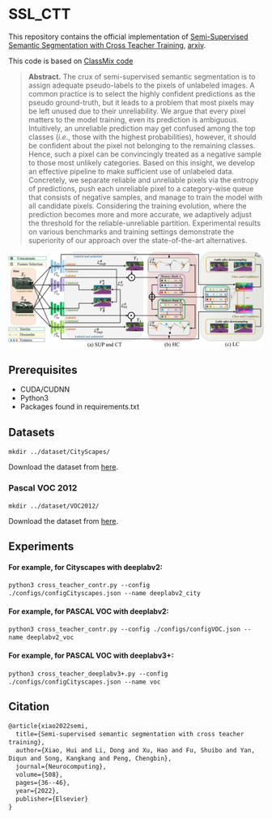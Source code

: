 # SSL_CTT

This repository contains the official implementation of [Semi-Supervised Semantic Segmentation with Cross Teacher Training](https://www.sciencedirect.com/science/article/abs/pii/S0925231222010384),  [arxiv](https://arxiv.org/pdf/2209.01327.pdf).

This code is based on [ClassMix code](https://github.com/WilhelmT/ClassMix)



> **Abstract.** The crux of semi-supervised semantic segmentation is to assign adequate pseudo-labels to the pixels of unlabeled images. A common practice is to select the highly confident predictions as the pseudo ground-truth, but it leads to a problem that most pixels may be left unused due to their unreliability. We argue that every pixel matters to the model training, even its prediction is ambiguous. Intuitively, an unreliable prediction may get confused among the top classes (*i.e*., those with the highest probabilities), however, it should be confident about the pixel not belonging to the remaining classes. Hence, such a pixel can be convincingly treated as a negative sample to those most unlikely categories. Based on this insight, we develop an effective pipeline to make sufficient use of unlabeled data. Concretely, we separate reliable and unreliable pixels via the entropy of predictions, push each unreliable pixel to a category-wise queue that consists of negative samples, and manage to train the model with all candidate pixels. Considering the training evolution, where the prediction becomes more and more accurate, we adaptively adjust the threshold for the reliable-unreliable partition. Experimental results on various benchmarks and training settings demonstrate the superiority of our approach over the state-of-the-art alternatives.

[![img](https://github.com/1181110317/SSL_CTT/blob/main/img/pipeline.jpg)](https://github.com/1181110317/SSL_CTT/blob/main/img/pipeline.jpg)

## Prerequisites

- CUDA/CUDNN
- Python3
- Packages found in requirements.txt

## Datasets

```
mkdir ../dataset/CityScapes/
```

Download the dataset from [here](https://www.cityscapes-dataset.com/).

### Pascal VOC 2012

```
mkdir ../dataset/VOC2012/
```

Download the dataset from [here](http://host.robots.ox.ac.uk/pascal/VOC/voc2012/).

## Experiments

#### For example, for Cityscapes with deeplabv2:

```
python3 cross_teacher_contr.py --config ./configs/configCityscapes.json --name deeplabv2_city
```

#### For example, for PASCAL VOC with deeplabv2:

```
python3 cross_teacher_contr.py --config ./configs/configVOC.json --name deeplabv2_voc
```

#### For example, for PASCAL VOC with deeplabv3+:

```
python3 cross_teacher_deeplabv3+.py --config ./configs/configCityscapes.json --name voc
```

## Citation

```
@article{xiao2022semi,
  title={Semi-supervised semantic segmentation with cross teacher training},
  author={Xiao, Hui and Li, Dong and Xu, Hao and Fu, Shuibo and Yan, Diqun and Song, Kangkang and Peng, Chengbin},
  journal={Neurocomputing},
  volume={508},
  pages={36--46},
  year={2022},
  publisher={Elsevier}
}
```

